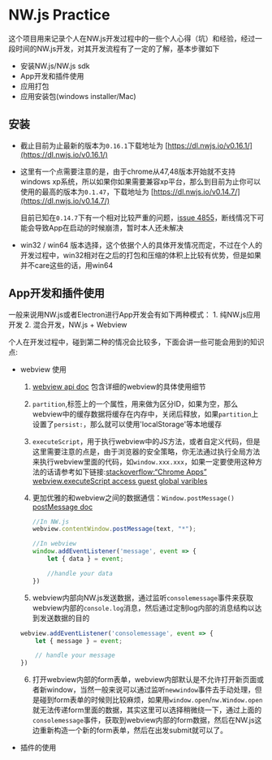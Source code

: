 # NW.js Practice

这个项目用来记录个人在NW.js开发过程中的一些个人心得（坑）和经验，经过一段时间的NW.js开发，对其开发流程有了一定的了解，基本步骤如下

* 安装NW.js/NW.js sdk
* App开发和插件使用
* 应用打包
* 应用安装包(windows installer/Mac)


## 安装

* 截止目前为止最新的版本为`0.16.1`下载地址为 [https://dl.nwjs.io/v0.16.1/](https://dl.nwjs.io/v0.16.1/)

* 这里有一个点需要注意的是，由于chrome从47,48版本开始就不支持windows xp系统，所以如果你如果需要兼容xp平台，那么到目前为止你可以使用的最高的版本为`0.1.47`，下载地址为 [https://dl.nwjs.io/v0.14.7/](https://dl.nwjs.io/v0.14.7/)

    目前已知在`0.14.7`下有一个相对比较严重的问题，[issue 4855](https://github.com/nwjs/nw.js/issues/4855)，断线情况下可能会导致App在启动的时候崩溃，暂时本人还未解决

* win32 / win64 版本选择，这个依据个人的具体开发情况而定，不过在个人的开发过程中，win32相对在之后的打包和压缩的体积上比较有优势，但是如果并不care这些的话，用win64


## App开发和插件使用

一般来说用NW.js或者Electron进行App开发会有如下两种模式：
    1. 纯NW.js应用开发
    2. 混合开发，NW.js + Webview

个人在开发过程中，碰到第二种的情况会比较多，下面会讲一些可能会用到的知识点:

* webview 使用
    1.  [webview api doc](https://developer.chrome.com/apps/tags/webview) 包含详细的webview的具体使用细节

    2. `partition`,标签上的一个属性，用来做为区分ID，如果为空，那么webview中的缓存数据将缓存在内存中，关闭后释放，如果`partition`上设置了`persist:`，那么就可以使用'localStorage'等本地缓存
    3. `executeScript`，用于执行webview中的JS方法，或者自定义代码，但是这里需要注意的点是，由于浏览器的安全策略，你无法通过执行全局方法来执行webview里面的代码，如`window.xxx.xxx`，如果一定要使用这种方法的话请参考如下链接:[stackoverflow:“Chrome Apps” webview.executeScript access guest global varibles](http://stackoverflow.com/questions/26851116/chrome-apps-webview-executescript-access-guest-global-varibles)
    4. 更加优雅的和webview之间的数据通信：`Window.postMessage()`
       [postMessage doc](https://developer.mozilla.org/en-US/docs/Web/API/Window/postMessage)
       ```javascript
       //In NW.js
       webview.contentWindow.postMessage(text, "*");

       //In webview
       window.addEventListener('message', event => {
           let { data } = event;

           //handle your data
       })
       ```
    5. webview内部向NW.js发送数据，通过监听`consolemessage`事件来获取webview内部的`console.log`消息，然后通过定制log内部的消息结构以达到发送数据的目的
    ```javascript
    webview.addEventListener('consolemessage', event => {
        let { message } = event;

        // handle your message
    })
    ```
    6. 打开webview内部的form表单，webview内部默认是不允许打开新页面或者新window，当然一般来说可以通过监听`newwindow`事件去手动处理，但是碰到form表单的时候则比较麻烦，如果用`window.open`/`nw.Window.open`就无法传递form里面的数据，其实这里可以选择稍微绕一下，通过上面的`consolemessage`事件，获取到webview内部的form数据，然后在NW.js这边重新构造一个新的form表单，然后在出发submit就可以了。

* 插件的使用
